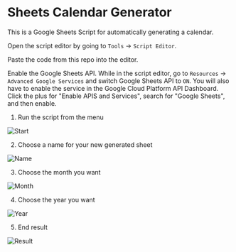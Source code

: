 # Sheets Calendar Generator

This is a Google Sheets Script for automatically generating a calendar.

Open the script editor by going to `Tools` -> `Script Editor`.

Paste the code from this repo into the editor.

Enable the Google Sheets API. While in the script editor, go to `Resources` -> `Advanced Google Services` and switch Google Sheets API to `ON`. You will also have to enable the service in the Google Cloud Platform API Dashboard. Click the plus for "Enable APIS and Services", search for "Google Sheets", and then enable.

1. Run the script from the menu

![Start](https://i.imgur.com/WEnw1UQ.png)

2. Choose a name for your new generated sheet

![Name](https://i.imgur.com/h0Tuq1S.png)

3. Choose the month you want

![Month](https://i.imgur.com/HZlViK4.png)

4. Choose the year you want

![Year](https://i.imgur.com/UiSL4SQ.png)

5. End result

![Result](https://i.imgur.com/wFTVs7Q.png)

